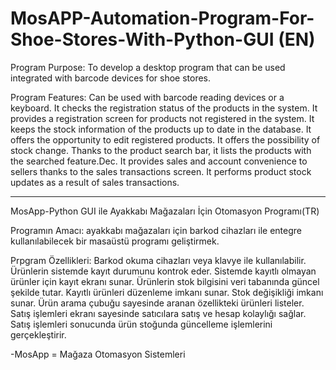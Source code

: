 # MosAPP-Automation-Program-For-Shoe-Stores-With-Python-GUI (EN)

Program Purpose: To develop a desktop program that can be used integrated with barcode devices for shoe stores.

Program Features:
Can be used with barcode reading devices or a keyboard.
It checks the registration status of the products in the system.
It provides a registration screen for products not registered in the system.
It keeps the stock information of the products up to date in the database.
It offers the opportunity to edit registered products.
It offers the possibility of stock change.
Thanks to the product search bar, it lists the products with the searched feature.Dec.
It provides sales and account convenience to sellers thanks to the sales transactions screen.
It performs product stock updates as a result of sales transactions.

--------------------------------------------------------------

MosApp-Python GUI ile Ayakkabı Mağazaları İçin Otomasyon Programı(TR)

Programın Amacı: ayakkabı mağazaları için barkod cihazları ile entegre kullanılabilecek bir masaüstü programı geliştirmek.

Prpgram Özellikleri:
Barkod okuma cihazları veya klavye ile kullanılabilir.
Ürünlerin sistemde kayıt durumunu kontrok eder.
Sistemde kayıtlı olmayan ürünler için kayıt ekranı sunar.
Ürünlerin stok bilgisini veri tabanında güncel şekilde tutar.
Kayıtlı ürünleri düzenleme imkanı sunar.
Stok değişikliği imkanı sunar.
Ürün arama çubuğu sayesinde aranan özellikteki ürünleri listeler.
Satış işlemleri ekranı sayesinde satıcılara satış ve hesap kolaylığı sağlar.
Satış işlemleri sonucunda ürün stoğunda güncelleme işlemlerini gerçekleştirir.

-MosApp = Mağaza Otomasyon Sistemleri
